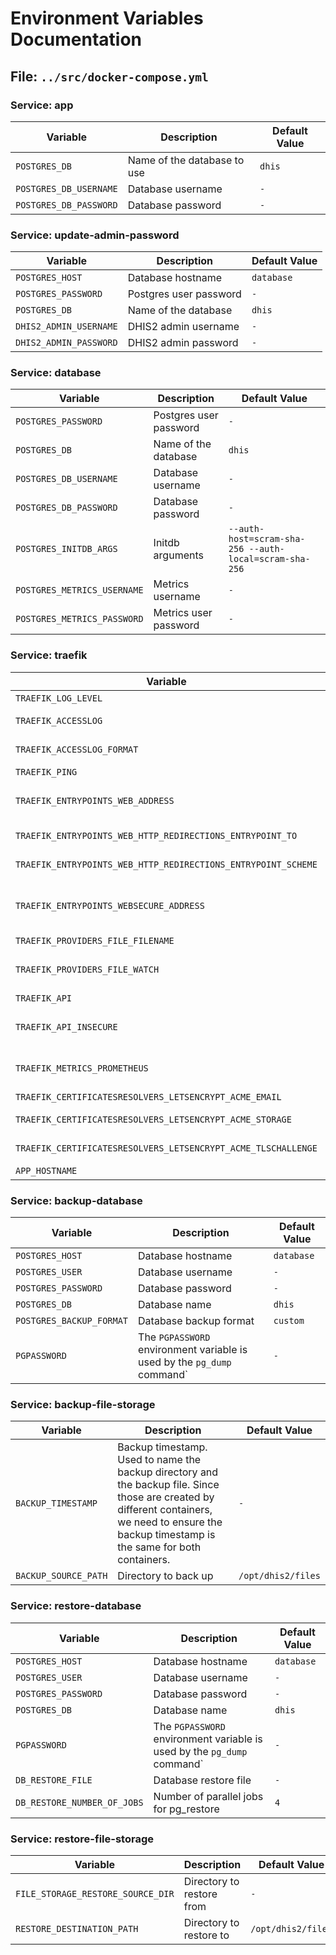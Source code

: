 # Environment Variables Documentation

## File: `../src/docker-compose.yml`

### Service: app

| Variable | Description | Default Value |
|----------|-------------|---------------|
| `POSTGRES_DB` | Name of the database to use | `dhis` |
| `POSTGRES_DB_USERNAME` | Database username | `-` |
| `POSTGRES_DB_PASSWORD` | Database password | `-` |

### Service: update-admin-password

| Variable | Description | Default Value |
|----------|-------------|---------------|
| `POSTGRES_HOST` | Database hostname | `database` |
| `POSTGRES_PASSWORD` | Postgres user password | `-` |
| `POSTGRES_DB` | Name of the database | `dhis` |
| `DHIS2_ADMIN_USERNAME` | DHIS2 admin username | `-` |
| `DHIS2_ADMIN_PASSWORD` | DHIS2 admin password | `-` |

### Service: database

| Variable | Description | Default Value |
|----------|-------------|---------------|
| `POSTGRES_PASSWORD` | Postgres user password | `-` |
| `POSTGRES_DB` | Name of the database | `dhis` |
| `POSTGRES_DB_USERNAME` | Database username | `-` |
| `POSTGRES_DB_PASSWORD` | Database password | `-` |
| `POSTGRES_INITDB_ARGS` | Initdb arguments | `--auth-host=scram-sha-256 --auth-local=scram-sha-256` |
| `POSTGRES_METRICS_USERNAME` | Metrics username | `-` |
| `POSTGRES_METRICS_PASSWORD` | Metrics user password | `-` |

### Service: traefik

| Variable | Description | Default Value |
|----------|-------------|---------------|
| `TRAEFIK_LOG_LEVEL` | Log level | `INFO` |
| `TRAEFIK_ACCESSLOG` | Enable access logs | `true` |
| `TRAEFIK_ACCESSLOG_FORMAT` | Access log format | `json` |
| `TRAEFIK_PING` | Allow ping | `True` |
| `TRAEFIK_ENTRYPOINTS_WEB_ADDRESS` | Default entrypoint port | `:80` |
| `TRAEFIK_ENTRYPOINTS_WEB_HTTP_REDIRECTIONS_ENTRYPOINT_TO` | Redirect to https | `websecure` |
| `TRAEFIK_ENTRYPOINTS_WEB_HTTP_REDIRECTIONS_ENTRYPOINT_SCHEME` | Redirect scheme | `https` |
| `TRAEFIK_ENTRYPOINTS_WEBSECURE_ADDRESS` | Default secure entrypoint port | `:443` |
| `TRAEFIK_PROVIDERS_FILE_FILENAME` | Provider file | `/etc/traefik/dynamic.yml` |
| `TRAEFIK_PROVIDERS_FILE_WATCH` | Watch the provider file for changes | `False` |
| `TRAEFIK_API` | Enable API | `True` |
| `TRAEFIK_API_INSECURE` | Allow insecure API access | `True` |
| `TRAEFIK_METRICS_PROMETHEUS` | Enable Prometheus metrics | `True` |
| `TRAEFIK_CERTIFICATESRESOLVERS_LETSENCRYPT_ACME_EMAIL` | ACME email | `-` |
| `TRAEFIK_CERTIFICATESRESOLVERS_LETSENCRYPT_ACME_STORAGE` | ACME storage file | `/cert/acme.json` |
| `TRAEFIK_CERTIFICATESRESOLVERS_LETSENCRYPT_ACME_TLSCHALLENGE` | ACME DNS challenge | `True` |
| `APP_HOSTNAME` | Hostname | `-` |

### Service: backup-database

| Variable | Description | Default Value |
|----------|-------------|---------------|
| `POSTGRES_HOST` | Database hostname | `database` |
| `POSTGRES_USER` | Database username | `-` |
| `POSTGRES_PASSWORD` | Database password | `-` |
| `POSTGRES_DB` | Database name | `dhis` |
| `POSTGRES_BACKUP_FORMAT` | Database backup format | `custom` |
| `PGPASSWORD` | The `PGPASSWORD` environment variable is used by the `pg_dump` command` | `-` |

### Service: backup-file-storage

| Variable | Description | Default Value |
|----------|-------------|---------------|
| `BACKUP_TIMESTAMP` | Backup timestamp. Used to name the backup directory and the backup file. Since those are created by different containers, we need to ensure the backup timestamp is the same for both containers. | `-` |
| `BACKUP_SOURCE_PATH` | Directory to back up | `/opt/dhis2/files` |

### Service: restore-database

| Variable | Description | Default Value |
|----------|-------------|---------------|
| `POSTGRES_HOST` | Database hostname | `database` |
| `POSTGRES_USER` | Database username | `-` |
| `POSTGRES_PASSWORD` | Database password | `-` |
| `POSTGRES_DB` | Database name | `dhis` |
| `PGPASSWORD` | The `PGPASSWORD` environment variable is used by the `pg_dump` command` | `-` |
| `DB_RESTORE_FILE` | Database restore file | `-` |
| `DB_RESTORE_NUMBER_OF_JOBS` | Number of parallel jobs for pg_restore | `4` |

### Service: restore-file-storage

| Variable | Description | Default Value |
|----------|-------------|---------------|
| `FILE_STORAGE_RESTORE_SOURCE_DIR` | Directory to restore from | `-` |
| `RESTORE_DESTINATION_PATH` | Directory to restore to | `/opt/dhis2/files` |
